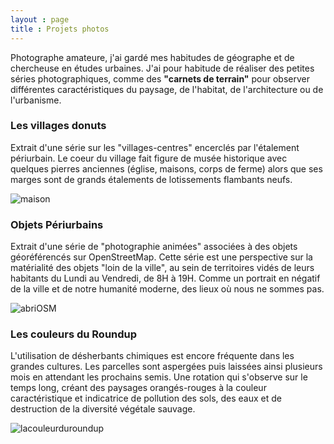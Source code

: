 ```yaml
---
layout : page
title : Projets photos
---
```


Photographe amateure, j'ai gardé mes habitudes de géographe et de chercheuse en études urbaines. J'ai pour habitude de réaliser des petites séries photographiques, comme des **"carnets de terrain"** pour observer différentes caractéristiques du paysage, de l'habitat, de l'architecture ou de l'urbanisme.  



### Les villages donuts

Extrait d'une série sur les "villages-centres" encerclés par l'étalement périurbain. Le coeur du village fait figure de musée historique avec quelques pierres anciennes (église, maisons, corps de ferme) alors que ses marges sont de grands étalements de lotissements flambants neufs.

![maison](/anthropoweb/images/maison.jpg)  
  
  



### Objets Périurbains

Extrait d'une série de "photographie animées" associées à des objets géoréférencés sur OpenStreetMap. Cette série est une perspective sur la matérialité des objets "loin de la ville", au sein de territoires vidés de leurs habitants du Lundi au Vendredi, de 8H à 19H. Comme un portrait en négatif de la ville et de notre humanité moderne, des lieux où nous ne sommes pas.

![abriOSM](/anthropoweb/images/abri.jpg)  
  
  



### Les couleurs du Roundup

L'utilisation de désherbants chimiques est encore fréquente dans les grandes cultures. Les parcelles sont aspergées puis laissées ainsi plusieurs mois en attendant les prochains semis. Une rotation qui s'observe sur le temps long, créant des paysages orangés-rouges à la couleur caractéristique et indicatrice de pollution des sols, des eaux et de destruction de la diversité végétale sauvage.

![lacouleurduroundup](/anthropoweb/images/roundup1.jpg)  


